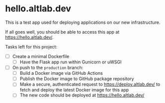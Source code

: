 hello.altlab.dev
================

This is a test app used for deploying applications on our new
infrastructure.

If all goes well, you should be able to access this app at <https://hello.altlab.dev/>.


Tasks left for this project:

 - [ ] Create a minimal Dockerfile
    - [ ] Have the Flask app run within Gunicorn or uWSGI
 - [ ] On push to the `production` branch:
     - [ ] Build a Docker image via GitHub Actions
     - [ ] Publish the Docker image to GitHub package repository
     - [ ] Make a secure, authenticated request to <https://deploy.altlab.dev/> to fetch and deploy the latest Docker image for this app
     - [ ] The new code should be deployed at <https://hello.altlab.dev/>
